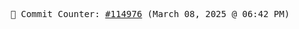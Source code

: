 <p align="center">
    <samp>
        📮 Commit Counter: <a href="https://github.com/Javascript-void0/Javascript-void0/commits/main">#114976</a> (March 08, 2025 @ 06:42 PM)
    </samp>
</p>